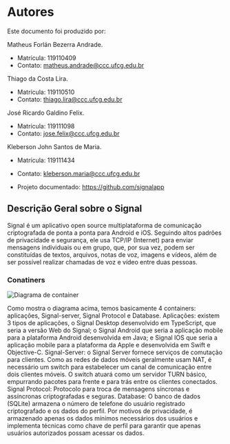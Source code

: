 
# Autores

Este documento foi produzido por:

Matheus Forlán Bezerra Andrade.
- Matrícula: 119110409
- Contato: matheus.andrade@ccc.ufcg.edu.br

Thiago da Costa Lira.
- Matrícula: 119110510
- Contato: thiago.lira@ccc.ufcg.edu.br

José Ricardo Galdino Felix.
- Matrícula: 119111098
- Contato: jose.felix@ccc.ufcg.edu.br

Kleberson John Santos de Maria.
- Matrícula: 119111434
- Contato: kleberson.maria@ccc.ufcg.edu.br


- Projeto documentado: https://github.com/signalapp

## Descrição Geral sobre o Signal

Signal é um aplicativo open source multiplataforma de comunicação criptografada de ponta a ponta para Android e iOS. Seguindo altos padrões de privacidade e segurança, ele usa TCP/IP (Internet) para enviar mensagens individuais ou em grupo, que, por sua vez, podem ser constituídas de textos, arquivos, notas de voz, imagens e vídeos, além de ser possível realizar chamadas de voz e vídeo entre duas pessoas.

### Conatiners

![Diagrama de container](https://github.com/matheusforlan/arqsoft-blog/blob/matheus.andrade/content/posts/signal/Conatiners.png)

Como mostra o diagrama acima, temos basicamente 4 containers: aplicações, Signal-server, Signal Protocol e Database.
	Aplicações: existem 3 tipos de aplicações, o Signal Desktop desenvolvido em TypeScript, que seria a versão Web do Signal; o Signal Android que seria a aplicação mobile para a plataforma Android desenvolvida em Java; e Signal IOS que seria a aplicação mobile para a plataforma da Apple e desenvolvida em Swift e Objective-C.
Signal-Server: o Signal Server fornece serviços de comutação para clientes. Como as redes de dados móveis geralmente usam NAT, é necessário um switch para estabelecer um canal de comunicação entre dois clientes móveis. O switch atuará como um servidor TURN básico, empurrando pacotes para frente e para trás entre os clientes conectados.
Signal Protocol: Protocolo para troca de mensagens síncronas e assíncronas criptografadas e seguras.
Database: O banco de dados (SQLite) armazena o número de telefone do usuário registrado criptografado e os dados do perfil. Por motivos de privacidade, é armazenado apenas os dados mínimos necessários dos usuários e implementa técnicas como chave de perfil para garantir que apenas usuários autorizados possam acessar os dados.
